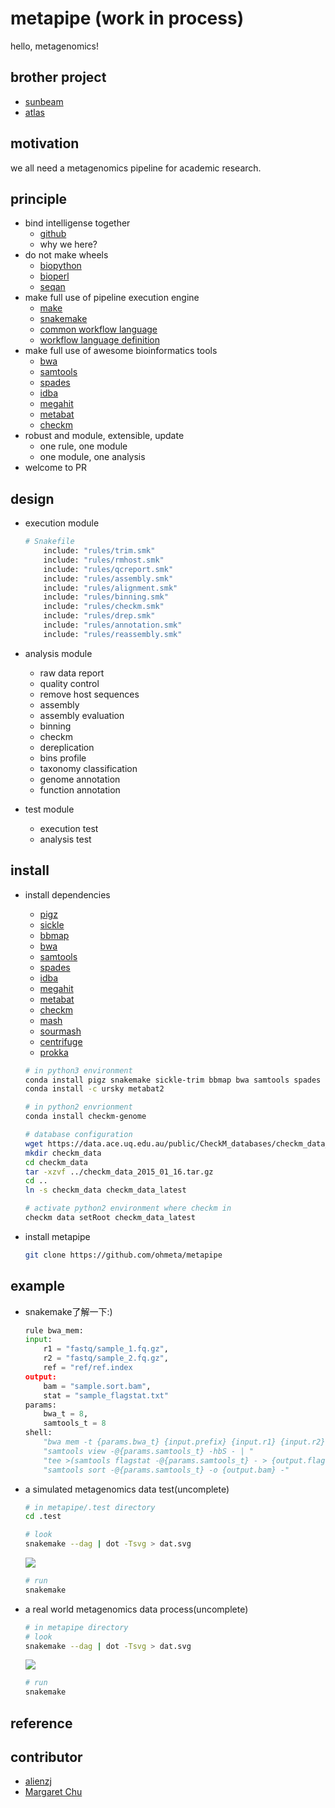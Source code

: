 # **metapipe**  (work in process)

hello, metagenomics!

## brother project

* [sunbeam](https://github.com/sunbeam-labs/sunbeam)
* [atlas](https://github.com/pnnl/atlas)

## motivation

  we all need a metagenomics pipeline for academic research.

## principle
  
* bind intelligense together
  * [github](https://github.com/search?q=metagenomics)
  * why we here?
* do not make wheels
  * [biopython](https://github.com/biopython/biopython)
  * [bioperl](http://bioperl.org)
  * [seqan](https://github.com/seqan/seqan)
* make full use of pipeline execution engine
  * [make](https://www.gnu.org/software/make/manual/make.html)
  * [snakemake](https://bitbucket.org/snakemake/snakemake)
  * [common workflow language](https://github.com/common-workflow-language/common-workflow-language)
  * [workflow language definition](https://software.broadinstitute.org/wdl/)
* make full use of awesome bioinformatics tools
  * [bwa](https://github.com/lh3/bwa)
  * [samtools](https://github.com/samtools/samtools)
  * [spades](https://github.com/ablab/spades)
  * [idba](https://github.com/loneknightpy/idba)
  * [megahit](https://github.com/voutcn/megahit)
  * [metabat](https://bitbucket.org/berkeleylab/metabat)
  * [checkm](https://github.com/Ecogenomics/CheckM)
* robust and module, extensible, update
  * one rule, one module
  * one module, one analysis
* welcome to PR

## design

* execution module
    ```python
    # Snakefile
        include: "rules/trim.smk"
        include: "rules/rmhost.smk"
        include: "rules/qcreport.smk"
        include: "rules/assembly.smk"
        include: "rules/alignment.smk"
        include: "rules/binning.smk"
        include: "rules/checkm.smk"
        include: "rules/drep.smk"
        include: "rules/annotation.smk"
        include: "rules/reassembly.smk"
    ```

* analysis module
  * raw data report
  * quality control
  * remove host sequences
  * assembly
  * assembly evaluation
  * binning
  * checkm
  * dereplication
  * bins profile
  * taxonomy classification
  * genome annotation
  * function annotation

* test module
  * execution test
  * analysis test

## install

* install dependencies
  * [pigz](https://zlib.net/pigz/)
  * [sickle](https://github.com/najoshi/sickle)
  * [bbmap](https://jgi.doe.gov/data-and-tools/bbtools/bb-tools-user-guide/bbmap-guide/)
  * [bwa](https://github.com/lh3/bwa)
  * [samtools](https://github.com/samtools/samtools)
  * [spades](https://github.com/ablab/spades)
  * [idba](https://github.com/loneknightpy/idba)
  * [megahit](https://github.com/voutcn/megahit)
  * [metabat](https://bitbucket.org/berkeleylab/metabat)
  * [checkm](https://github.com/Ecogenomics/CheckM)
  * [mash](https://github.com/marbl/Mash)
  * [sourmash](https://github.com/dib-lab/sourmash)
  * [centrifuge](https://github.com/infphilo/centrifuge)
  * [prokka](https://github.com/tseemann/prokka)

  ```bash
  # in python3 environment
  conda install pigz snakemake sickle-trim bbmap bwa samtools spades idba megahit mash sourmash centrifuge prokka
  conda install -c ursky metabat2
  
  # in python2 envrionment
  conda install checkm-genome
  
  # database configuration
  wget https://data.ace.uq.edu.au/public/CheckM_databases/checkm_data_2015_01_16.tar.gz
  mkdir checkm_data
  cd checkm_data
  tar -xzvf ../checkm_data_2015_01_16.tar.gz
  cd ..
  ln -s checkm_data checkm_data_latest
  
  # activate python2 environment where checkm in
  checkm data setRoot checkm_data_latest
  ```

* install metapipe

    ```bash
    git clone https://github.com/ohmeta/metapipe
    ```

## example

* snakemake了解一下:)

    ```python
    rule bwa_mem:
    input:
        r1 = "fastq/sample_1.fq.gz",
        r2 = "fastq/sample_2.fq.gz",
        ref = "ref/ref.index
    output:
        bam = "sample.sort.bam",
        stat = "sample_flagstat.txt"
    params:
        bwa_t = 8,
        samtools_t = 8
    shell:
        "bwa mem -t {params.bwa_t} {input.prefix} {input.r1} {input.r2} | "
        "samtools view -@{params.samtools_t} -hbS - | "
        "tee >(samtools flagstat -@{params.samtools_t} - > {output.flagstat}) | "
        "samtools sort -@{params.samtools_t} -o {output.bam} -"
    ```

* a simulated metagenomics data test(uncomplete)

    ```bash
    # in metapipe/.test directory
    cd .test

    # look
    snakemake --dag | dot -Tsvg > dat.svg
    ```
    <img src=".test/dat.svg">

    ```bash
    # run
    snakemake
    ```

* a real world metagenomics data process(uncomplete)

    ```bash
    # in metapipe directory
    # look
    snakemake --dag | dot -Tsvg > dat.svg
    ```
    <img src="dat.svg">

    ```bash
    # run
    snakemake
    ```

## reference

## contributor

* [alienzj](https://github.com/alienzj)
* [Margaret Chu](https://github.com/magcurly)